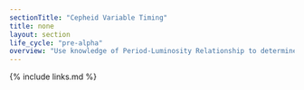 ```yaml
---
sectionTitle: "Cepheid Variable Timing"
title: none
layout: section
life_cycle: "pre-alpha"
overview: "Use knowledge of Period-Luminosity Relationship to determine distances to nearby galaxies."
---
```



{% include links.md %}
